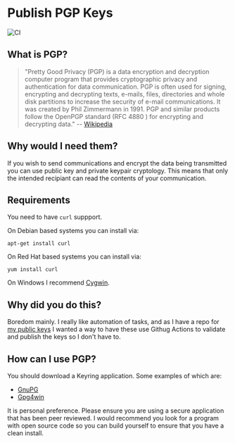 Publish PGP Keys
================
![CI](https://github.com/PartTimeLegend/Publish-PGP-Keys/workflows/CI/badge.svg)

What is PGP?
-----------

>"Pretty Good Privacy (PGP) is a data encryption and decryption computer program that provides cryptographic privacy and authentication for data communication.
>PGP is often used for signing, encrypting and decrypting texts, e-mails, files, directories and whole disk partitions to increase the 
security of e-mail communications. 
>It was created by Phil Zimmermann in 1991.
PGP and similar products follow the OpenPGP standard (RFC 4880 ) for encrypting and decrypting data." -- [Wikipedia](http://en.wikipedia.org/wiki/Pretty_Good_Privacy)

Why would I need them?
---------------------

If you wish to send communications and encrypt the data being transmitted you can use public key and private keypair cryptology. This means that only the intended recipiant can read the contents of your communication.

Requirements
------------

You need to have `curl` suppport.

On Debian based systems you can install via:

`apt-get install curl`

On Red Hat based systems you can install via:

`yum install curl`

On Windows I recommend [Cygwin](http://cygwin.org).

Why did you do this?
--------------------

Boredom mainly. I really like automation of tasks, and as I have a repo for [my public keys](https://github.com/PartTimeLegend/PGPKeys) I wanted a way to have these use Githug Actions to validate and publish the keys so I don't have to.

How can I use PGP?
------------------

You should download a Keyring application. Some examples of which are:

* [GnuPG](http://www.gnupg.org)
* [Gpg4win](http://www.gpg4win.org)

It is personal preference. Please ensure you are using a secure application that has been peer reviewed. I would recommend you look for a program with open source code so you can build yourself to ensure that you have a clean install.

